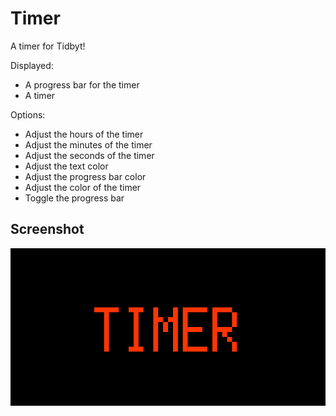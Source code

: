 # Timer

A timer for Tidbyt!

Displayed:

- A progress bar for the timer
- A timer

Options:

- Adjust the hours of the timer
- Adjust the minutes of the timer
- Adjust the seconds of the timer
- Adjust the text color
- Adjust the progress bar color
- Adjust the color of the timer
- Toggle the progress bar

## Screenshot

![](timer.gif)